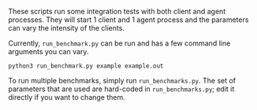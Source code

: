 These scripts run some integration tests with both client and agent processes.  They will start 1 client and 1 agent process and the parameters can vary the intensity of the clients.

Currently, `run_benchmark.py` can be run and has a few command line arguments you can vary.

    python3 run_benchmark.py example example.out

To run multiple benchmarks, simply run `run_benchmarks.py`.  The set of parameters that are used are hard-coded in `run_benchmarks.py`; edit it directly if you want to change them.
